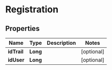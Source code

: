 

# Registration

## Properties

Name | Type | Description | Notes
------------ | ------------- | ------------- | -------------
**idTrail** | **Long** |  |  [optional]
**idUser** | **Long** |  |  [optional]



